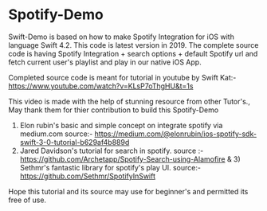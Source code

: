 # Spotify-Demo
Swift-Demo is based on how to make Spotify Integration for iOS with language Swift 4.2. This code is latest version in 2019. 
The complete source code is having Spotify Integration + search options + default Spotify url and fetch current user's playlist and play in our native iOS App.

Completed source code is meant for tutorial in youtube by Swift Kat:- https://www.youtube.com/watch?v=KLsP7oThgHU&t=1s

This video is made with the help of stunning resource from other Tutor's.,
May thank them for thier contribution to build this Spotify-Demo
1) Elon rubin's basic and simple concept on integrate spotify via medium.com
source:- https://medium.com/@elonrubin/ios-spotify-sdk-swift-3-0-tutorial-b629af4b889d
2) Jared Davidson's tutorial for search in spotify.
source :- https://github.com/Archetapp/Spotify-Search-using-Alamofire
& 3) Sethmr's fantastic library for spotify's play UI.
source:- https://github.com/Sethmr/SpotifyInSwift

Hope this tutorial and its source may use for beginner's and permitted its free of use.
